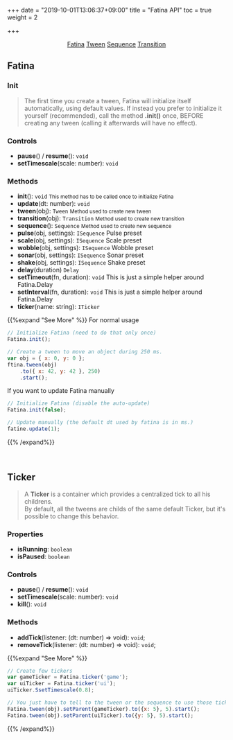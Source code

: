 +++
date = "2019-10-01T13:06:37+09:00"
title = "Fatina API"
toc = true
weight = 2

+++

<div style="text-align: center">
    <a class="btn btn-primary" href="/Fatina/api/basic/">Fatina</a>
    <a class="btn btn-default" href="/Fatina/api/tween/">Tween</a>
    <a class="btn btn-default" href="/Fatina/api/sequence/">Sequence</a>
    <a class="btn btn-default" href="/Fatina/api/transition/">Transition</a>
</div>

## Fatina
### Init
<blockquote>The first time you create a tween, Fatina will initialize itself automatically, using default values.
If instead you prefer to initialize it yourself (recommended), call the method <b>.init()</b> once, BEFORE creating any tween (calling it afterwards will have no effect).</blockquote>

### Controls
* **pause**() / **resume**(): `void`
* **setTimescale**(scale: number): `void`

### Methods
* **init**(): `void` <small>This method has to be called once to initialize Fatina</small>
* **update**(dt: number): `void`
* **tween**(obj): `Tween` <small>Method used to create new tween</small>
* **transition**(obj): `Transition` <small>Method used to create new transition</small>
* **sequence**(): `Sequence` <small>Method used to create new sequence</small>
* **pulse**(obj, settings): `ISequence` Pulse preset
* **scale**(obj, settings): `ISequence` Scale preset
* **wobble**(obj, settings): `ISequence` Wobble preset
* **sonar**(obj, settings): `ISequence` Sonar preset
* **shake**(obj, settings): `ISequence` Shake preset
* **delay**(duration) `Delay`
* **setTimeout**(fn, duration): `void` This is just a simple helper around Fatina.Delay
* **setInterval**(fn, duration): `void` This is just a simple helper around Fatina.Delay
* **ticker**(name: string): `ITicker`

{{%expand "See More" %}}
For normal usage
```js
// Initialize Fatina (need to do that only once)
Fatina.init();

// Create a tween to move an object during 250 ms.
var obj = { x: 0, y: 0 };
ftina.tween(obj)
    .to({ x: 42, y: 42 }, 250)
    .start();
```

If you want to update Fatina manually
```js
// Initialize Fatina (disable the auto-update)
Fatina.init(false);

// Update manually (the default dt used by fatina is in ms.)
fatine.update(1);
```
{{% /expand%}}

<br>

## Ticker
<blockquote>A <b>Ticker</b> is a container which provides a centralized tick to all his childrens.<br>
By default, all the tweens are childs of the same default Ticker, but it's possible to change this behavior.</blockquote>

### Properties
* **isRunning**: `boolean`
* **isPaused**: `boolean`

### Controls
* **pause**() / **resume**(): `void`
* **setTimescale**(scale: number): `void`
* **kill**(): `void`

### Methods
* **addTick**(listener: (dt: number) => void): `void`;
* **removeTick**(listener: (dt: number) => void): `void`;

{{%expand "See More" %}}
```js
// Create few tickers
var gameTicker = Fatina.ticker('game');
var uiTicker = Fatina.ticker('ui');
uiTicker.SsetTimescale(0.8);

// You just have to tell to the tween or the sequence to use those ticker and not the default one
Fatina.tween(obj).setParent(gameTicker).to({x: 5}, 5).start();
Fatina.tween(obj).setParent(uiTicker).to({y: 5}, 5).start();
```
{{% /expand%}}
